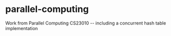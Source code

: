 # parallel-computing
Work from Parallel Computing CS23010 -- including a concurrent hash table implementation

